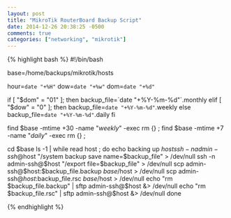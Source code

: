 ```yaml
---
layout: post
title: "MikroTik RouterBoard Backup Script"
date: 2014-12-26 20:38:25 -0500
comments: true
categories: ["networking", "mikrotik"]
---
```

{% highlight bash %}
#!/bin/bash

base=/home/backups/mikrotik/hosts

hour=`date "+%H"`
dow=`date "+%w"`
dom=`date "+%d"`

if [ "$dom" = "01" ]; then
	backup_file=`date "+%Y-%m-%d"`.monthly
elif [ "$dow" = "0" ]; then
	backup_file=`date "+%Y-%m-%d"`.weekly
else
	backup_file=`date "+%Y-%m-%d"`.daily
fi

find $base -mtime +30 -name "*weekly*" -exec rm {} \;
find $base -mtime +7 -name "*daily*" -exec rm {} \;

cd $base
ls -1 | while read host ; do
	echo backing up $host
	ssh -n admin-ssh@$host "/system backup save name=$backup_file" > /dev/null
	ssh -n admin-ssh@$host "/export file=$backup_file" > /dev/null
	scp admin-ssh@$host:$backup_file.backup $base/$host > /dev/null
	scp admin-ssh@$host:$backup_file.rsc $base/$host > /dev/null
	echo "rm $backup_file.backup" | sftp admin-ssh@$host &> /dev/null
	echo "rm $backup_file.rsc" | sftp admin-ssh@$host &> /dev/null
done

{% endhighlight %}